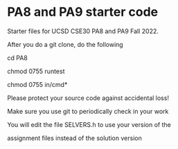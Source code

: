 # PA8 and PA9 starter code
Starter files for UCSD CSE30 PA8 and PA9 Fall 2022.

After you do a git clone, do the following

cd PA8

chmod 0755 runtest

chmod 0755 in/cmd*

Please protect your source code against accidental loss!

Make sure you use git to periodically check in your work

You will edit the file SELVERS.h to use your version of the

assignment files instead of the solution version
